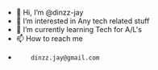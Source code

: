 - 👋 Hi, I’m @dinzz-jay
- 👀 I’m interested in Any tech related stuff
- 🌱 I’m currently learning Tech for A/L's
- 📫 How to reach me
-         dinzz.jay@gmail.com

<!---
dinzz-jay/dinzz-jay is a ✨ special ✨ repository because its `README.md` (this file) appears on your GitHub profile.
You can click the Preview link to take a look at your changes.
--->
